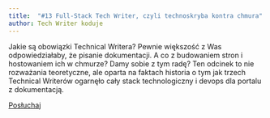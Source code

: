 ```yaml
---
title: 	"#13 Full-Stack Tech Writer, czyli technoskryba kontra chmura"
author: Tech Writer koduje
---
```


Jakie są obowiązki Technical Writera? Pewnie większość z Was odpowiedziałaby, że pisanie dokumentacji. A co z budowaniem stron i hostowaniem ich w chmurze? Damy sobie z tym radę? Ten odcinek to nie rozważania teoretyczne, ale oparta na faktach historia o tym jak trzech Technical Writerów ogarnęło cały stack technologiczny i devops dla portalu z dokumentacją.

<a class="btn btn-primary" href="https://anchor.fm/docdeveloper/episodes/13-Full-Stack-Tech-Writer--czyli-technoskryba-kontra-chmura-eb28ch/a-a1iptc1" target="_blank"><i class="fas fa-headphones"></i> Posłuchaj</a>
